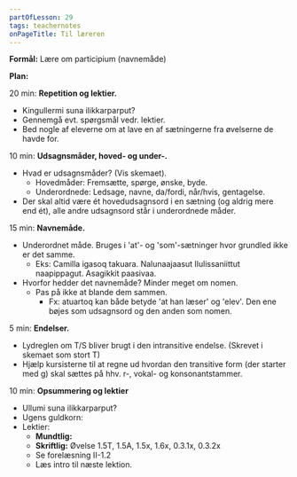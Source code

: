 ```yaml
---
partOfLesson: 29
tags: teachernotes
onPageTitle: Til læreren
---
```

**Formål:** Lære om participium (navnemåde)

**Plan:**

20 min: **Repetition og lektier.**

- Kingullermi suna ilikkarparput?
- Gennemgå evt. spørgsmål vedr. lektier.
- Bed nogle af eleverne om at lave en af sætningerne fra øvelserne de havde for.

10 min: **Udsagnsmåder, hoved- og under-.**

- Hvad er udsagnsmåder? (Vis skemaet).
    - Hovedmåder: Fremsætte, spørge, ønske, byde.
    - Underordnede: Ledsage, navne, da/fordi, når/hvis, gentagelse. 
- Der skal altid være ét hovedudsagnsord i en sætning (og aldrig mere end ét), alle andre udsagnsord står i underordnede måder.

15 min: **Navnemåde.**

- Underordnet måde. Bruges i 'at'- og 'som'-sætninger hvor grundled ikke er det samme.
    - Eks: Camilla igasoq takuara. Nalunaajaasut Ilulissaniittut naapippagut. Asagikkit paasivaa.
- Hvorfor hedder det navnemåde? Minder meget om nomen.
    - Pas på ikke at blande dem sammen.
        - Fx: atuartoq kan både betyde 'at han læser' og 'elev'. Den ene bøjes som udsagnsord og den anden som nomen.

5 min: **Endelser.**

- Lydreglen om T/S bliver brugt i den intransitive endelse. (Skrevet i skemaet som stort T)
- Hjælp kursisterne til at regne ud hvordan den transitive form (der starter med g) skal sættes på hhv. r-, vokal- og konsonantstammer.

10 min: **Opsummering og lektier**

- Ullumi suna ilikkarparput?
- Ugens guldkorn: 
- Lektier:
    - **Mundtlig:** 
    - **Skriftlig:** Øvelse 1.5T, 1.5A, 1.5x, 1.6x, 0.3.1x, 0.3.2x
    - Se forelæsning II-1.2
    - Læs intro til næste lektion.
